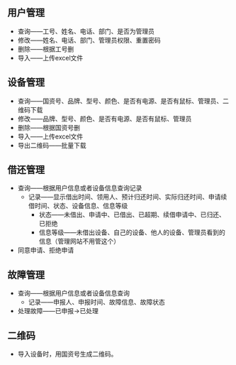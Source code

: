 ## 用户管理

- 查询——工号、姓名、电话、部门、是否为管理员
- 修改——姓名、电话、部门、管理员权限、重置密码
- 删除——根据工号删
- 导入——上传excel文件

## 设备管理

- 查询——国资号、品牌、型号、颜色、是否有电源、是否有鼠标、管理员、二维码下载
- 修改——品牌、型号、颜色、是否有电源、是否有鼠标、管理员
- 删除——根据国资号删
- 导入——上传excel文件
- 导出二维码——批量下载

## 借还管理

- 查询——根据用户信息或者设备信息查询记录
  - 记录——显示借出时间、领用人、预计归还时间、实际归还时间、申请续借时间、状态、设备信息、信息等级
    - 状态——未借出、申请中、已借出、已超期、续借申请中、已归还、已拒绝
    - 信息等级——未借出设备、自己的设备、他人的设备、管理员看到的信息（管理网站不用管这个）
- 同意申请、拒绝申请

## 故障管理

- 查询——根据用户信息或者设备信息查询
  - 记录——申报人、申报时间、故障信息、故障状态
- 处理故障——已申报$\to$已处理

## 二维码

- 导入设备时，用国资号生成二维码。